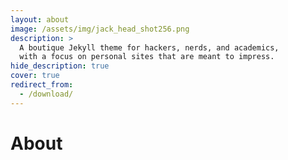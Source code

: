```yaml
---
layout: about
image: /assets/img/jack_head_shot256.png
description: >
  A boutique Jekyll theme for hackers, nerds, and academics,
  with a focus on personal sites that are meant to impress.
hide_description: true
cover: true
redirect_from:
  - /download/
---
```


# About

<!--author-->
